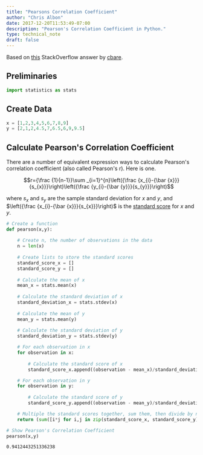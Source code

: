 ```yaml
---
title: "Pearsons Correlation Coefficient"
author: "Chris Albon"
date: 2017-12-20T11:53:49-07:00
description: "Pearson's Correlation Coefficient in Python."
type: technical_note
draft: false
---
```

Based on [this](http://stackoverflow.com/a/17389980/2935984) StackOverflow answer by [cbare](http://stackoverflow.com/users/199166/cbare).

## Preliminaries


```python
import statistics as stats
```

## Create Data


```python
x = [1,2,3,4,5,6,7,8,9]
y = [2,1,2,4.5,7,6.5,6,9,9.5]
```

## Calculate Pearson's Correlation Coefficient

There are a number of equivalent expression ways to calculate Pearson's correlation coefficient (also called Pearson's r). Here is one.

$$r={\frac {1}{n-1}}\sum _{i=1}^{n}\left({\frac {x_{i}-{\bar {x}}}{s_{x}}}\right)\left({\frac {y_{i}-{\bar {y}}}{s_{y}}}\right)$$

where $s_{x}$ and $s_{y}$ are the sample standard deviation for $x$ and $y$, and $\left({\frac {x_{i}-{\bar {x}}}{s_{x}}}\right)$ is the [standard score](https://en.wikipedia.org/wiki/Standard_score) for $x$ and $y$.


```python
# Create a function
def pearson(x,y):
    
    # Create n, the number of observations in the data
    n = len(x)
    
    # Create lists to store the standard scores
    standard_score_x = []
    standard_score_y = []
    
    # Calculate the mean of x
    mean_x = stats.mean(x)
    
    # Calculate the standard deviation of x
    standard_deviation_x = stats.stdev(x)
    
    # Calculate the mean of y
    mean_y = stats.mean(y)
    
    # Calculate the standard deviation of y
    standard_deviation_y = stats.stdev(y)

    # For each observation in x
    for observation in x: 
        
        # Calculate the standard score of x
        standard_score_x.append((observation - mean_x)/standard_deviation_x) 

    # For each observation in y
    for observation in y:
        
        # Calculate the standard score of y
        standard_score_y.append((observation - mean_y)/standard_deviation_y)

    # Multiple the standard scores together, sum them, then divide by n-1, return that value
    return (sum([i*j for i,j in zip(standard_score_x, standard_score_y)]))/(n-1)
```


```python
# Show Pearson's Correlation Coefficient
pearson(x,y)
```




    0.9412443251336238


